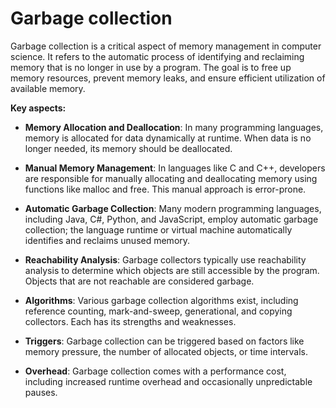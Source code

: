 # Garbage collection

Garbage collection is a critical aspect of memory management in computer science. It refers to the automatic process of identifying and reclaiming memory that is no longer in use by a program. The goal is to free up memory resources, prevent memory leaks, and ensure efficient utilization of available memory.

**Key aspects:**

* **Memory Allocation and Deallocation**: In many programming languages, memory is allocated for data dynamically at runtime. When data is no longer needed, its memory should be deallocated.

* **Manual Memory Management**: In languages like C and C++, developers are responsible for manually allocating and deallocating memory using functions like malloc and free. This manual approach is error-prone.

* **Automatic Garbage Collection**: Many modern programming languages, including Java, C#, Python, and JavaScript, employ automatic garbage collection; the language runtime or virtual machine automatically identifies and reclaims unused memory.

* **Reachability Analysis**: Garbage collectors typically use reachability analysis to determine which objects are still accessible by the program. Objects that are not reachable are considered garbage.

* **Algorithms**: Various garbage collection algorithms exist, including reference counting, mark-and-sweep, generational, and copying collectors. Each has its strengths and weaknesses.

* **Triggers**: Garbage collection can be triggered based on factors like memory pressure, the number of allocated objects, or time intervals.

* **Overhead**: Garbage collection comes with a performance cost, including increased runtime overhead and occasionally unpredictable pauses.
